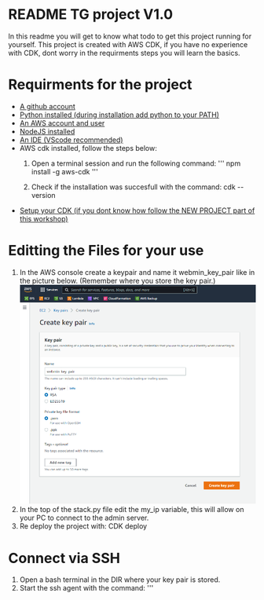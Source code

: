# README TG project V1.0

In this readme you will get to know what todo to get this project running for yourself.
This project is created with AWS CDK, if you have no experience with CDK, dont worry in the requirments steps you will learn the basics.


# Requirments for the project
- [A github account](https://github.com/)
- [Python installed (during installation add python to your PATH)](https://www.python.org/downloads/)
- [An AWS account and user](https://aws.amazon.com/)
- [NodeJS installed](https://nodejs.org/en/)
- [An IDE (VScode recommended)](https://code.visualstudio.com/)
- AWS cdk installed, follow the steps below:
    1. Open a terminal session and run the following command: 
    '''
    npm install -g aws-cdk
    '''
    
    2. Check if the installation was succesfull with the command: cdk --version
- [Setup your CDK (if you dont know how follow the NEW PROJECT part of this workshop)](https://cdkworkshop.com/30-python/20-create-project.html)


# Editting the Files for your use
1. In the AWS console create a keypair and name it webmin_key_pair like in the picture below. (Remember where you store the key pair.)
![Keypair creation](../overview/Images/create_keypair.png)
2. In the top of the stack.py file edit the my_ip variable, this will allow on your PC to connect to the admin server.
3. Re deploy the project with: CDK deploy

# Connect via SSH

1. Open a bash terminal in the DIR where your key pair is stored.
2. Start the ssh agent with the command: '''